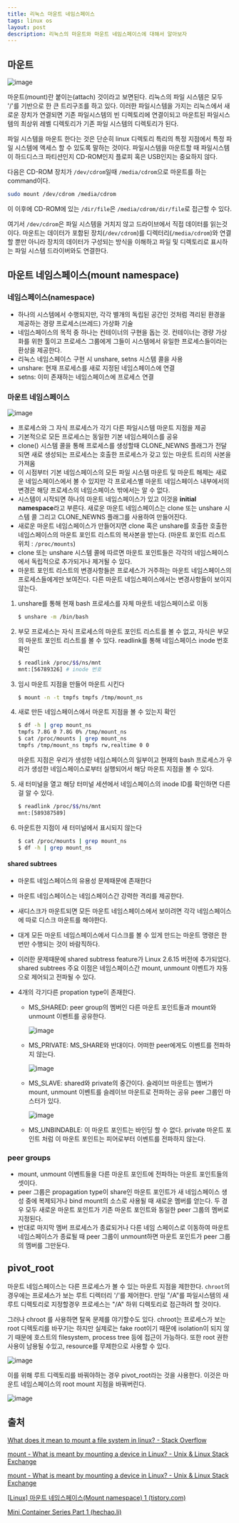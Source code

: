 ```yaml
---
title: 리눅스 마운트 네임스페이스
tags: linux os
layout: post
description: 리눅스의 마운트와 마운트 네임스페이스에 대해서 알아보자
---
```


## 마운트

![image](https://user-images.githubusercontent.com/37204770/213207584-7f9a8bbf-9c9b-41c5-ae7f-744822b5a81e.png)

마운트(mount)란 붙이는(attach) 것이라고 보면된다. 리눅스의 파일 시스템은 모두 '/'를 기반으로 한 큰 트리구조를 하고 있다. 이러한 파일시스템을 가지는 리눅스에서 새로운 장치가 연결되면 기존 파일시스템의 빈 디렉토리에 연결이되고 마운트된 파일시스템의 최상위 레벨 디렉토리가 기존 파일 시스템의 디렉토리가 된다.

파일 시스템을 마운트 한다는 것은 단순히 linux 디렉토리 특리의 특정 지점에서 특정 파일 시스템에 액세스 할 수 있도록 말하는 것이다. 파일시스템을 마운트할 때 파일시스템이 하드디스크 파티션인지 CD-ROM인지 플로피 혹은 USB인지는 중요하지 않다.

다음은 CD-ROM 장치가 `/dev/cdrom`일때 `/media/cdrom`으로 마운트를 하는 command이다.

```bash
sudo mount /dev/cdrom /media/cdrom
```

이 이후에 CD-ROM에 있는 `/dir/file`은 `/media/cdrom/dir/file`로 접근할 수 있다.

여기서 `/dev/cdrom`은 파일 시스템을 거치지 않고 드라이브에서 직접 데이터를 읽는것이다. 마운트는 데이터가 포함된 장치(`/dev/cdrom`)를 디렉터리(`/media/cdrom`)와 연결할 뿐만 아니라 장치의 데이터가 구성되는 방식을 이해하고 파일 및 디렉토리로 표시하는 파일 시스템 드라이버와도 연결한다.

## 마운트 네임스페이스(mount namespace)

### 네임스페이스(namespace)

- 하나의 시스템에서 수행되지만, 각각 별개의 독립된 공간인 것처럼 격리된 환경을 제공하는 경량 프로세스(쓰레드) 가상화 기술
- 네임스페이스의 목적 중 하나는 컨테이너의 구현을 돕는 것. 컨테이너는 경량 가상화를 위한 툴이고 프로세스 그룹에게 그들이 시스템에서 유일한 프로세스들이라는 환상을 제공한다.
- 리눅스 네임스페이스 구현 시 unshare, setns 시스템 콜을 사용
- unshare: 현재 프로세스를 새로 지정된 네임스페이스에 연결
- setns: 이미 존재하는 네임스페이스에 프로세스 연결

### 마운트 네임스페이스

![image](https://user-images.githubusercontent.com/37204770/213208132-60c8c925-926f-47f2-92a9-1728a16a7b30.png)

- 프로세스와 그 자식 프로세스가 각기 다른 파일시스템 마운트 지점을 제공
- 기본적으로 모든 프로세스는 동일한 기본 네임스페이스를 공유
- clone() 시스템 콜을 통해 프로세스를 생성할때 CLONE_NEWNS 플래그가 전달되면 새로 생성되는 프로세스는 호출한 프로세스가 갖고 있는 마운트 트리의 사본을 가져옴
- 이 시점부터 기본 네임스페이스의 모든 파일 시스템 마운트 및 마운트 해제는 새로운 네임스페이스에서 볼 수 있지만 각 프로세스별 마운트 네임스페이스 내부에서의 변경은 해당 프로세스의 네임스페이스 밖에서는 알 수 없다.
- 시스템이 시작되면 하나의 마운트 네임스페이스가 있고 이것을 **initial namespace**라고 부른다. 새로운 마운트 네임스페이스는 clone 또는 unshare 시스템 콜 그리고 CLONE_NEWNS 플래그를 사용하여 만들어진다.
- 새로운 마운트 네임스페이스가 만들어지면 clone 혹은 unshare를 호출한 호출한 네임스페이스의 마운트 포인트 리스트의 복사본을 받는다. (마운트 포인트 리스트 위치 : `/proc/mounts`)
- clone 또는 unshare 시스템 콜에 따르면 마운트 포인트들은 각각의 네임스페이스에서 독립적으로 추가되거나 제거될 수 있다.
- 마운트 포인트 리스트의 변경사항들은 프로세스가 거주하는 마운트 네임스페이스의 프로세스들에게만 보여진다. 다른 마운트 네임스페이스에서는 변경사항들이 보이지 않는다.

1. unshare를 통해 현재 bash 프로세스를 자체 마운트 네임스페이스로 이동

   ```bash
   $ unshare -m /bin/bash
   ```

2. 부모 프로세스는 자식 프로세스의 마운트 포인트 리스트를 볼 수 없고, 자식은 부모의 마운트 포인트 리스트를 볼 수 있다. readlink를 통해 네임스페이스 inode 번호 확인

   ```bash
   $ readlink /proc/$$/ns/mnt
   mnt:[56789326] # inode 번호
   ```

3. 임시 마운트 지점을 만들어 마운트 시킨다

   ```bash
   $ mount -n -t tmpfs tmpfs /tmp/mount_ns
   ```

4. 새로 만든 네임스페이스에서 마운트 지점을 볼 수 있는지 확인

   ```bash
   $ df -h | grep mount_ns
   tmpfs 7.8G 0 7.8G 0% /tmp/mount_ns
   $ cat /proc/mounts | grep mount_ns
   tmpfs /tmp/mount_ns tmpfs rw,realtime 0 0
   ```

   마운트 지점은 우리가 생성한 네임스페이스의 일부이고 현재의 bash 프로세스가 우리가 생성한 네임스페이스로부터 실행되어서 해당 마운트 지점을 볼 수 있다.

5. 새 터미널을 열고 해당 터미널 세션에서 네임스페이스의 inode ID를 확인하면 다른걸 알 수 있다.

   ```bash
   $ readlink /proc/$$/ns/mnt
   mnt:[589387589]
   ```

6. 마운트한 지점이 새 터미널에서 표시되지 않는다

   ```bash
   $ cat /proc/mounts | grep mount_ns
   $ df -h | grep mount_ns
   ```

#### shared subtrees

- 마운트 네임스페이스의 유용성 문제때문에 존재한다

- 마운트 네임스페이스는 네임스페이스간 강력한 격리를 제공한다.

- 새디스크가 마운트되면 모든 마운트 네임스페이스에서 보이려면 각각 네임스페이스에 따로 디스크 마운트를 해야한다.

- 대게 모든 마운트 네임스페이스에서 디스크를 볼 수 있게 만드는 마운트 명령은 한번만 수행되는 것이 바람직하다.

- 이러한 문제때문에 shared subtress feature가 Linux 2.6.15 버전에 추가되었다. shared subtrees 주요 이점은 네임스페이스간 mount, unmount 이벤트가 자동으로 제어되고 전파될 수 있다.

- 4개의 각기다른 propation type이 존재한다.

  - MS_SHARED: peer group의 멤버인 다른 마운트 포인트들과 mount와 unmount 이벤트를 공유한다.

    ![image](https://user-images.githubusercontent.com/37204770/213208668-be558c48-44e5-46db-8b54-2ff03eb0a211.png)

  - MS_PRIVATE: MS_SHARE와 반대이다. 어떠한 peer에게도 이벤트를 전파하지 않는다.

    ![image](https://user-images.githubusercontent.com/37204770/213208699-6c29aecc-e0b3-4468-bce3-777ec0c7571e.png)

  - MS_SLAVE: shared와 private의 중간이다. 슬레이브 마운트는 멤버가 mount, unmount 이벤트를 슬레이브 마운트로 전파하는 공유 peer 그룹인 마스터가 있다.

    ![image](https://user-images.githubusercontent.com/37204770/213208765-a7d8a2d8-879c-4b63-93d3-92228d8e0b8d.png)

  - MS_UNBINDABLE: 이 마운트 포인트는 바인딩 할 수 없다. private 마운트 포인트 처럼 이 마운트 포인트는 피어로부터 이벤트를 전파하지 않는다.

### peer groups

- mount, unmount 이벤트들을 다른 마운트 포인트에 전파하는 마운트 포인트들의 셋이다.
- peer 그룹은 propagation type이 share인 마운트 포인트가 새 네임스페이스 생성 중에 복제되거나 bind mount의 소스로 사용될 때 새로운 멤버를 얻는다. 두 경우 모두 새로운 마운트 포인트가 기존 마운트 포인트와 동일한 peer 그룹의 멤버로 지정된다.
- 반대로 마지막 멤버 프로세스가 종료되거나 다른 네임 스페이스로 이동하여 마운트 네임스페이스가 종료될 때 peer 그룹이 unmount하면 마운트 포인트가 peer 그룹의 멤버를 그만둔다.

## pivot_root

마운트 네임스페이스는 다른 프로세스가 볼 수 있는 마운트 지점을 제한한다. `chroot`의 경우에는 프로세스가 보는 루트 디렉터리 '/'를 제어한다. 만일 "/A"를 파일시스템의 새 루트 디렉토리로 지정할경우 프로세스는 "/A" 하위 디렉토리로 접근하려 할 것이다.

그러나 chroot 를 사용하면 탈옥 문제를 야기할수도 있다. chroot는 프로세스가 보는 root 디렉토리를 바꾸기는 하지만 실제로는 fake root이기 때문에 isolation이 되지 않기 때문에 호스트의 filesystem, process tree 등에 접근이 가능하다. 또한 root 권한 사용이 남용될 수있고, resource를 무제한으로 사용할 수 있다.

![image](https://user-images.githubusercontent.com/37204770/213216015-39c16f84-7cff-4250-97a9-154a6beb4389.png)

이를 위해 루트 디렉토리를 바꿔야하는 경우 pivot_root라는 것을 사용한다. 이것은 마운트 네임스페이스의 root mount 지점을 바꿔버린다.

![image](https://user-images.githubusercontent.com/37204770/213216049-b2f04d53-7b3d-48d3-8431-f2bb9f61fd93.png)

## 출처

[What does it mean to mount a file system in linux? - Stack Overflow](https://stackoverflow.com/questions/29446836/what-does-it-mean-to-mount-a-file-system-in-linux)

[mount - What is meant by mounting a device in Linux? - Unix & Linux Stack Exchange](https://unix.stackexchange.com/questions/3192/what-is-meant-by-mounting-a-device-in-linux)

[mount - What is meant by mounting a device in Linux? - Unix & Linux Stack Exchange](https://unix.stackexchange.com/questions/3192/what-is-meant-by-mounting-a-device-in-linux)

[[Linux\] 마운트 네임스페이스(Mount namespace) 1 (tistory.com)](https://milhouse93.tistory.com/85)

[Mini Container Series Part 1 (hechao.li)](https://hechao.li/2020/06/09/Mini-Container-Series-Part-1-Filesystem-Isolation/)